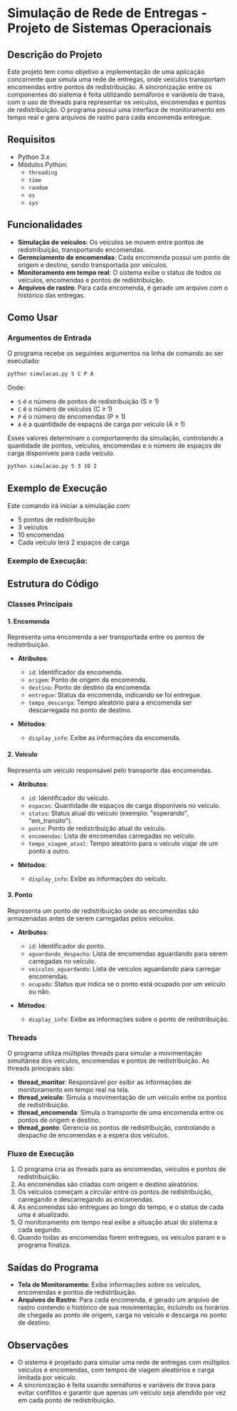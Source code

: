 # Simulação de Rede de Entregas - Projeto de Sistemas Operacionais

## Descrição do Projeto

Este projeto tem como objetivo a implementação de uma aplicação concorrente que simula uma rede de entregas, onde veículos transportam encomendas entre pontos de redistribuição. A sincronização entre os componentes do sistema é feita utilizando semáforos e variáveis de trava, com o uso de threads para representar os veículos, encomendas e pontos de redistribuição. O programa possui uma interface de monitoramento em tempo real e gera arquivos de rastro para cada encomenda entregue.

## Requisitos

- Python 3.x
- Módulos Python:
  - `threading`
  - `time`
  - `random`
  - `os`
  - `sys`

## Funcionalidades

- **Simulação de veículos**: Os veículos se movem entre pontos de redistribuição, transportando encomendas.
- **Gerenciamento de encomendas**: Cada encomenda possui um ponto de origem e destino, sendo transportada por veículos.
- **Monitoramento em tempo real**: O sistema exibe o status de todos os veículos, encomendas e pontos de redistribuição.
- **Arquivos de rastro**: Para cada encomenda, é gerado um arquivo com o histórico das entregas.

## Como Usar

### Argumentos de Entrada

O programa recebe os seguintes argumentos na linha de comando ao ser executado:

```bash
python simulacao.py S C P A
```

Onde:

- `S` é o número de pontos de redistribuição (S ≥ 1)
- `C` é o número de veículos (C ≥ 1)
- `P` é o número de encomendas (P ≥ 1)
- `A` é a quantidade de espaços de carga por veículo (A ≥ 1)

Esses valores determinam o comportamento da simulação, controlando a quantidade de pontos, veículos, encomendas e o número de espaços de carga disponíveis para cada veículo.

```bash
python simulacao.py 5 3 10 2
```
## Exemplo de Execução

Este comando irá iniciar a simulação com:

- 5 pontos de redistribuição
- 3 veículos
- 10 encomendas
- Cada veículo terá 2 espaços de carga

### Exemplo de Execução:


## Estrutura do Código

### Classes Principais

#### 1. **Encomenda**

Representa uma encomenda a ser transportada entre os pontos de redistribuição.

- **Atributos**:
  - `id`: Identificador da encomenda.
  - `origem`: Ponto de origem da encomenda.
  - `destino`: Ponto de destino da encomenda.
  - `entregue`: Status da encomenda, indicando se foi entregue.
  - `tempo_descarga`: Tempo aleatório para a encomenda ser descarregada no ponto de destino.

- **Métodos**:
  - `display_info`: Exibe as informações da encomenda.

#### 2. **Veículo**

Representa um veículo responsável pelo transporte das encomendas.

- **Atributos**:
  - `id`: Identificador do veículo.
  - `espacos`: Quantidade de espaços de carga disponíveis no veículo.
  - `status`: Status atual do veículo (exemplo: "esperando", "em_transito").
  - `ponto`: Ponto de redistribuição atual do veículo.
  - `encomendas`: Lista de encomendas carregadas no veículo.
  - `tempo_viagem_atual`: Tempo aleatório para o veículo viajar de um ponto a outro.

- **Métodos**:
  - `display_info`: Exibe as informações do veículo.

#### 3. **Ponto**

Representa um ponto de redistribuição onde as encomendas são armazenadas antes de serem carregadas pelos veículos.

- **Atributos**:
  - `id`: Identificador do ponto.
  - `aguardando_despacho`: Lista de encomendas aguardando para serem carregadas no veículo.
  - `veiculos_aguardando`: Lista de veículos aguardando para carregar encomendas.
  - `ocupado`: Status que indica se o ponto está ocupado por um veículo ou não.

- **Métodos**:
  - `display_info`: Exibe as informações sobre o ponto de redistribuição.

### Threads

O programa utiliza múltiplas threads para simular a movimentação simultânea dos veículos, encomendas e pontos de redistribuição. As threads principais são:

- **thread_monitor**: Responsável por exibir as informações de monitoramento em tempo real na tela.
- **thread_veiculo**: Simula a movimentação de um veículo entre os pontos de redistribuição.
- **thread_encomenda**: Simula o transporte de uma encomenda entre os pontos de origem e destino.
- **thread_ponto**: Gerencia os pontos de redistribuição, controlando o despacho de encomendas e a espera dos veículos.

### Fluxo de Execução

1. O programa cria as threads para as encomendas, veículos e pontos de redistribuição.
2. As encomendas são criadas com origem e destino aleatórios.
3. Os veículos começam a circular entre os pontos de redistribuição, carregando e descarregando as encomendas.
4. As encomendas são entregues ao longo do tempo, e o status de cada uma é atualizado.
5. O monitoramento em tempo real exibe a situação atual do sistema a cada segundo.
6. Quando todas as encomendas forem entregues, os veículos param e o programa finaliza.

## Saídas do Programa

- **Tela de Monitoramento**: Exibe informações sobre os veículos, encomendas e pontos de redistribuição.
- **Arquivos de Rastro**: Para cada encomenda, é gerado um arquivo de rastro contendo o histórico de sua movimentação, incluindo os horários de chegada ao ponto de origem, carga no veículo e descarga no ponto de destino.

## Observações

- O sistema é projetado para simular uma rede de entregas com múltiplos veículos e encomendas, com tempos de viagem aleatórios e carga limitada por veículo.
- A sincronização é feita usando semáforos e variáveis de trava para evitar conflitos e garantir que apenas um veículo seja atendido por vez em cada ponto de redistribuição.
